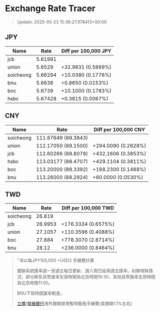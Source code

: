 # Exchange Rate Tracer

> Update: 2025-05-23 15:36:27.978413+00:00

## JPY

| Name      |    Rate | Diff per 100,000 JPY   |
|-----------|---------|------------------------|
| jcb       | 5.61991 |                        |
| union     | 5.6529  | +32.9831 (0.5869%)     |
| soicheong | 5.66294 | +10.0380 (0.1776%)     |
| bnu       | 5.6638  | +0.8650 (0.0153%)      |
| boc       | 5.6739  | +10.1000 (0.1783%)     |
| hsbc      | 5.67428 | +0.3815 (0.0067%)      |

## CNY

| Name      | Rate                | Diff per 100,000 CNY   |
|-----------|---------------------|------------------------|
| soicheong | 111.87649	(89.3843) |                        |
| union     | 112.17050	(89.1500) | +294.0090 (0.2628%)    |
| jcb       | 112.60266	(88.8078) | +432.1606 (0.3853%)    |
| hsbc      | 113.03177	(88.4707) | +429.1104 (0.3811%)    |
| boc       | 113.20000	(88.3392) | +168.2300 (0.1488%)    |
| bnu       | 113.26000	(88.2924) | +60.0000 (0.0530%)     |

## TWD

| Name      |    Rate | Diff per 100,000 TWD   |
|-----------|---------|------------------------|
| soicheong | 26.819  |                        |
| jcb       | 26.9953 | +176.3334 (0.6575%)    |
| union     | 27.1057 | +110.3596 (0.4088%)    |
| boc       | 27.884  | +778.3070 (2.8714%)    |
| bnu       | 28.12   | +236.0000 (0.8464%)    |


> ¹ IB以每JPY100,000 +USD2 手續費計算
>
> 銀聯系統匯率週一至週五每日更新，週六周日延用週五匯率。如無特殊情況，部分歐系貨幣匯率生效時間為北京時間16:30，其他貨幣匯率生效時間為北京時間11:00。
>
> BNU下班時間匯率較差。
>
> [立橋](https://www.wlbank.com.mo/uploads/ueditor/file/20181211/1544536513900230.pdf)/[發展銀行](https://www.mdb.com.mo/Service_Charges_20230728.pdf)海外銀聯提現暫時豁免手續費(貴銀聯1.1%左右)

